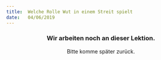 ```yaml
---
title:  Welche Rolle Wut in einem Streit spielt
date:   04/06/2019
---
```


### <center>Wir arbeiten noch an dieser Lektion.</center>
<center>Bitte komme später zurück.</center>
